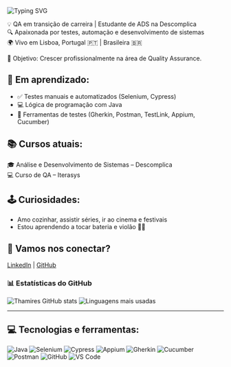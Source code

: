 
<img src="https://readme-typing-svg.herokuapp.com?font=Fira+Code&size=32&pause=1000&color=FFFFFF&vCenter=true&width=420&lines=Thamires+Santos" alt="Typing SVG" />



💡 QA em transição de carreira | Estudante de ADS na Descomplica  
🔍 Apaixonada por testes, automação e desenvolvimento de sistemas  
🌍 Vivo em Lisboa, Portugal 🇵🇹 | Brasileira 🇧🇷  

🎯 Objetivo: Crescer profissionalmente na área de Quality Assurance.

## 🧪 Em aprendizado:
- ✅ Testes manuais e automatizados (Selenium, Cypress)
- 💻 Lógica de programação com Java
- 🤖 Ferramentas de testes (Gherkin, Postman, TestLink, Appium, Cucumber)

## 📚 Cursos atuais:
🎓 Análise e Desenvolvimento de Sistemas – Descomplica  
💻 Curso de QA – Iterasys

## 🕹️ Curiosidades:
- Amo cozinhar, assistir séries, ir ao cinema e festivais  
- Estou aprendendo a tocar bateria e violão 🥁🎸

## 🔗 Vamos nos conectar?
[LinkedIn](https://www.linkedin.com/in/thamiresmarina) | [GitHub](https://github.com/ThamiresMarina)


### 📊 Estatísticas do GitHub

![Thamires GitHub stats](https://github-readme-stats.vercel.app/api?username=ThamiresMarina&show_icons=true&theme=default)
![Linguagens mais usadas](https://github-readme-stats.vercel.app/api/top-langs/?username=ThamiresMarina&layout=compact&langs_count=6&theme=default)

---

## 💻 Tecnologias e ferramentas:
![Java](https://img.shields.io/badge/-Java-007396?style=flat-square&logo=java)
![Selenium](https://img.shields.io/badge/-Selenium-43B02A?style=flat-square&logo=selenium)
![Cypress](https://img.shields.io/badge/-Cypress-17202C?style=flat-square&logo=cypress)
![Appium](https://img.shields.io/badge/-Appium-00BFFF?style=flat-square&logo=appium)
![Gherkin](https://img.shields.io/badge/-Gherkin-5B2C6F?style=flat-square)
![Cucumber](https://img.shields.io/badge/-Cucumber-23D96C?style=flat-square&logo=cucumber)
![Postman](https://img.shields.io/badge/-Postman-FF6C37?style=flat-square&logo=postman)
![GitHub](https://img.shields.io/badge/-GitHub-181717?style=flat-square&logo=github)
![VS Code](https://img.shields.io/badge/-VS%20Code-007ACC?style=flat-square&logo=visual-studio-code)
